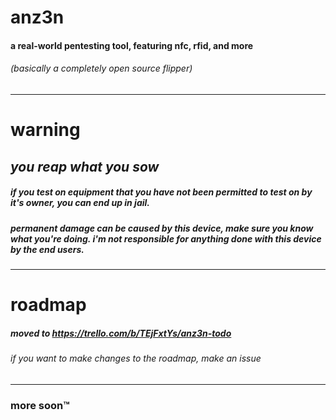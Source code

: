 # anz3n
#### a real-world pentesting tool, featuring nfc, rfid, and more

###### (basically a completely open source flipper)
------------
# warning
## *you reap what you sow*
##### if you test on equipment that you have not been permitted to test on by it's owner, you can end up in jail.
##### permanent damage can be caused by this device, make sure you know what you're doing. i'm not responsible for anything done with this device by the end users.
------------
# roadmap
##### *moved to https://trello.com/b/TEjFxtYs/anz3n-todo*
###### if you want to make changes to the roadmap, make an issue
------------
### more soon™️
